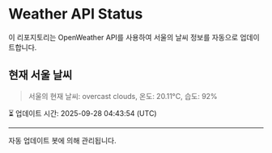 
# Weather API Status

이 리포지토리는 OpenWeather API를 사용하여 서울의 날씨 정보를 자동으로 업데이트합니다.

## 현재 서울 날씨
> 서울의 현재 날씨: overcast clouds, 온도: 20.11°C, 습도: 92%

⏳ 업데이트 시간: 2025-09-28 04:43:54 (UTC)

---
자동 업데이트 봇에 의해 관리됩니다.
